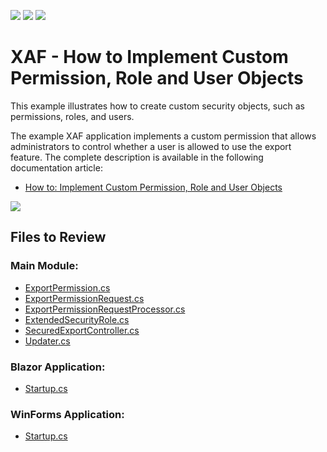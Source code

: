 <!-- default badges list -->
![](https://img.shields.io/endpoint?url=https://codecentral.devexpress.com/api/v1/VersionRange/128591442/22.2.4%2B)
[![](https://img.shields.io/badge/Open_in_DevExpress_Support_Center-FF7200?style=flat-square&logo=DevExpress&logoColor=white)](https://supportcenter.devexpress.com/ticket/details/E3794)
[![](https://img.shields.io/badge/📖_How_to_use_DevExpress_Examples-e9f6fc?style=flat-square)](https://docs.devexpress.com/GeneralInformation/403183)
<!-- default badges end -->

# XAF - How to Implement Custom Permission, Role and User Objects


This example illustrates how to create custom security objects, such as permissions, roles, and users. 

The example XAF application implements a custom permission that allows administrators to control whether a user is allowed to use the export feature. The complete description is available in the following documentation article:

* [How to: Implement Custom Permission, Role and User Objects](https://docs.devexpress.com/eXpressAppFramework/113384)

![](https://user-images.githubusercontent.com/37070809/227926495-330d0c76-f8f9-416c-ba83-223cda9919ab.png)


## Files to Review

### Main Module:

* [ExportPermission.cs](./CS/EFCore/MySolutionEF/MySolutionEF.Module/Security/ExportPermission.cs)
* [ExportPermissionRequest.cs](./CS/EFCore/MySolutionEF/MySolutionEF.Module/Security/ExportPermissionRequest.cs)
* [ExportPermissionRequestProcessor.cs](./CS/EFCore/MySolutionEF/MySolutionEF.Module/Security/ExportPermissionRequestProcessor.cs)
* [ExtendedSecurityRole.cs](./CS/EFCore/MySolutionEF/MySolutionEF.Module/Security/SecuredExportController.cs)
* [SecuredExportController.cs](./CS/EFCore/MySolutionEF/MySolutionEF.Module/Security/SecuredExportController.cs)
* [Updater.cs](./CS/EFCore/MySolutionEF/MySolutionEF.Module/DatabaseUpdate/Updater.cs)

### Blazor Application:

* [Startup.cs](./CS/EFCore/MySolutionEF/MySolutionEF.Blazor.Server/Startup.cs)

### WinForms Application:

* [Startup.cs](./CS/EFCore/MySolutionEF/MySolutionEF.Win/Startup.cs)

